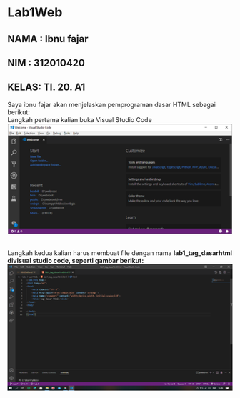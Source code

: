 # Lab1Web

## NAMA : Ibnu fajar 
## NIM  : 312010420
## KELAS: TI. 20. A1

Saya ibnu fajar akan menjelaskan pemprograman dasar HTML sebagai berikut:
<br> Langkah pertama kalian buka Visual Studio Code
![p](gambar/gb1.png)

<br> Langkah kedua kalian harus membuat file dengan nama <b>lab1_tag_dasarhtml<b> divisual studio code, seperti gambar berikut:
![p](gambar/gb2.png)